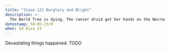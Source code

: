 ```yaml
---
title: "[Case 12] Burglary and Blight"
description: >-
  The World Tree is dying. The cancer druid got her hands on the Necronomicon, and writes "Yggdrasil" into it every day. The Warforged and elves hunt the druid fruitlessly, while one elven holy sorcerer has a bolder plan.
datestamp: 50-05-23/0
when: 50 Rixa 23
---
```


Devastating things happened. TODO
